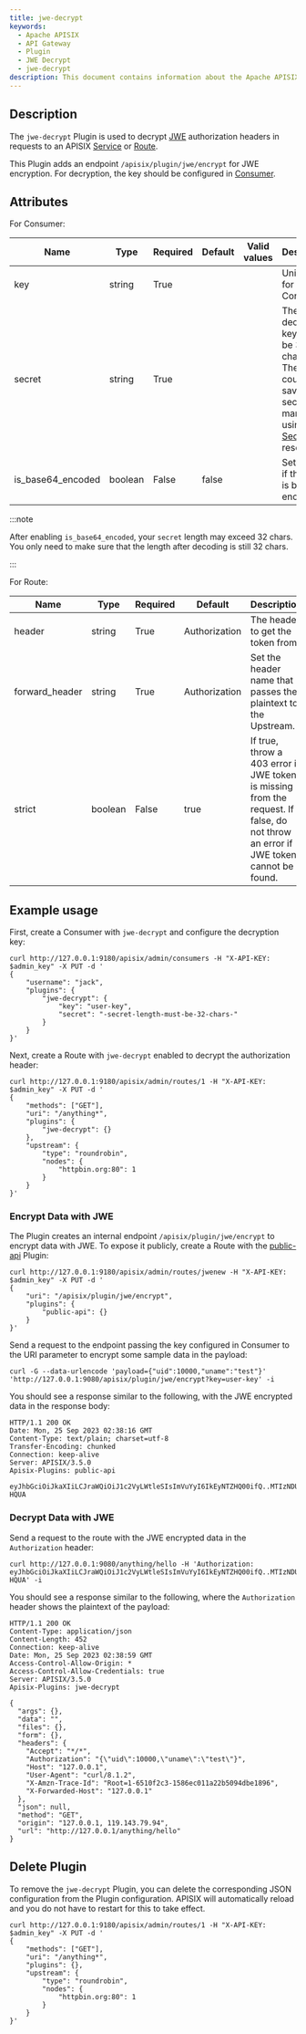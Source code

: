 ```yaml
---
title: jwe-decrypt
keywords:
  - Apache APISIX
  - API Gateway
  - Plugin
  - JWE Decrypt
  - jwe-decrypt
description: This document contains information about the Apache APISIX jwe-decrypt Plugin.
---
```


<!--
#
# Licensed to the Apache Software Foundation (ASF) under one or more
# contributor license agreements.  See the NOTICE file distributed with
# this work for additional information regarding copyright ownership.
# The ASF licenses this file to You under the Apache License, Version 2.0
# (the "License"); you may not use this file except in compliance with
# the License.  You may obtain a copy of the License at
#
#     http://www.apache.org/licenses/LICENSE-2.0
#
# Unless required by applicable law or agreed to in writing, software
# distributed under the License is distributed on an "AS IS" BASIS,
# WITHOUT WARRANTIES OR CONDITIONS OF ANY KIND, either express or implied.
# See the License for the specific language governing permissions and
# limitations under the License.
#
-->

## Description

The `jwe-decrypt` Plugin is used to decrypt [JWE](https://datatracker.ietf.org/doc/html/rfc7516) authorization headers in requests to an APISIX [Service](../terminology/service.md) or [Route](../terminology/route.md).

This Plugin adds an endpoint `/apisix/plugin/jwe/encrypt` for JWE encryption. For decryption, the key should be configured in [Consumer](../terminology/consumer.md).

## Attributes

For Consumer:

| Name          | Type    | Required                                              | Default | Valid values                | Description                                                                                                                                  |
|---------------|---------|-------------------------------------------------------|---------|-----------------------------|----------------------------------------------------------------------------------------------------------------------------------------------|
| key           | string  | True                                                  |         |                             | Unique key for a Consumer.                                                                                                                   |
| secret        | string  | True                                                 |         |                             | The decryption key. Must be 32 characters. The key could be saved in a secret manager using the [Secret](../terminology/secret.md) resource. |
| is_base64_encoded | boolean | False                                                 | false   |                             | Set to true if the secret is base64 encoded.                                                                                                 |

:::note

After enabling `is_base64_encoded`, your `secret` length may exceed 32 chars. You only need to make sure that the length after decoding is still 32 chars.

:::

For Route:

| Name   | Type   | Required | Default       | Description                                                         |
|--------|--------|----------|---------------|---------------------------------------------------------------------|
| header | string | True    | Authorization | The header to get the token from.                                   |
| forward_header | string | True     | Authorization  | Set the header name that passes the plaintext to the Upstream.   |
| strict | boolean | False     | true  | If true, throw a 403 error if JWE token is missing from the request. If false, do not throw an error if JWE token cannot be found.  |

## Example usage

First, create a Consumer with `jwe-decrypt` and configure the decryption key:

```shell
curl http://127.0.0.1:9180/apisix/admin/consumers -H "X-API-KEY: $admin_key" -X PUT -d '
{
    "username": "jack",
    "plugins": {
        "jwe-decrypt": {
            "key": "user-key",
            "secret": "-secret-length-must-be-32-chars-"
        }
    }
}'
```

Next, create a Route with `jwe-decrypt` enabled to decrypt the authorization header:

```shell
curl http://127.0.0.1:9180/apisix/admin/routes/1 -H "X-API-KEY: $admin_key" -X PUT -d '
{
    "methods": ["GET"],
    "uri": "/anything*",
    "plugins": {
        "jwe-decrypt": {}
    },
    "upstream": {
        "type": "roundrobin",
        "nodes": {
            "httpbin.org:80": 1
        }
    }
}'
```

### Encrypt Data with JWE

The Plugin creates an internal endpoint `/apisix/plugin/jwe/encrypt` to encrypt data with JWE. To expose it publicly, create a Route with the [public-api](public-api.md) Plugin:

```shell
curl http://127.0.0.1:9180/apisix/admin/routes/jwenew -H "X-API-KEY: $admin_key" -X PUT -d '
{
    "uri": "/apisix/plugin/jwe/encrypt",
    "plugins": {
        "public-api": {}
    }
}'
```

Send a request to the endpoint passing the key configured in Consumer to the URI parameter to encrypt some sample data in the payload:

```shell
curl -G --data-urlencode 'payload={"uid":10000,"uname":"test"}' 'http://127.0.0.1:9080/apisix/plugin/jwe/encrypt?key=user-key' -i
```

You should see a response similar to the following, with the JWE encrypted data in the response body:

```
HTTP/1.1 200 OK
Date: Mon, 25 Sep 2023 02:38:16 GMT
Content-Type: text/plain; charset=utf-8
Transfer-Encoding: chunked
Connection: keep-alive
Server: APISIX/3.5.0
Apisix-Plugins: public-api

eyJhbGciOiJkaXIiLCJraWQiOiJ1c2VyLWtleSIsImVuYyI6IkEyNTZHQ00ifQ..MTIzNDU2Nzg5MDEy.hfzMJ0YfmbMcJ0ojgv4PYAHxPjlgMivmv35MiA.7nilnBt2dxLR_O6kf-HQUA
```

### Decrypt Data with JWE

Send a request to the route with the JWE encrypted data in the `Authorization` header:

```shell
curl http://127.0.0.1:9080/anything/hello -H 'Authorization: eyJhbGciOiJkaXIiLCJraWQiOiJ1c2VyLWtleSIsImVuYyI6IkEyNTZHQ00ifQ..MTIzNDU2Nzg5MDEy.hfzMJ0YfmbMcJ0ojgv4PYAHxPjlgMivmv35MiA.7nilnBt2dxLR_O6kf-HQUA' -i
```

You should see a response similar to the following, where the `Authorization` header shows the plaintext of the payload:

```
HTTP/1.1 200 OK
Content-Type: application/json
Content-Length: 452
Connection: keep-alive
Date: Mon, 25 Sep 2023 02:38:59 GMT
Access-Control-Allow-Origin: *
Access-Control-Allow-Credentials: true
Server: APISIX/3.5.0
Apisix-Plugins: jwe-decrypt

{
  "args": {},
  "data": "",
  "files": {},
  "form": {},
  "headers": {
    "Accept": "*/*",
    "Authorization": "{\"uid\":10000,\"uname\":\"test\"}",
    "Host": "127.0.0.1",
    "User-Agent": "curl/8.1.2",
    "X-Amzn-Trace-Id": "Root=1-6510f2c3-1586ec011a22b5094dbe1896",
    "X-Forwarded-Host": "127.0.0.1"
  },
  "json": null,
  "method": "GET",
  "origin": "127.0.0.1, 119.143.79.94",
  "url": "http://127.0.0.1/anything/hello"
}
```

## Delete Plugin

To remove the `jwe-decrypt` Plugin, you can delete the corresponding JSON configuration from the Plugin configuration. APISIX will automatically reload and you do not have to restart for this to take effect.

```shell
curl http://127.0.0.1:9180/apisix/admin/routes/1 -H "X-API-KEY: $admin_key" -X PUT -d '
{
    "methods": ["GET"],
    "uri": "/anything*",
    "plugins": {},
    "upstream": {
        "type": "roundrobin",
        "nodes": {
            "httpbin.org:80": 1
        }
    }
}'
```
